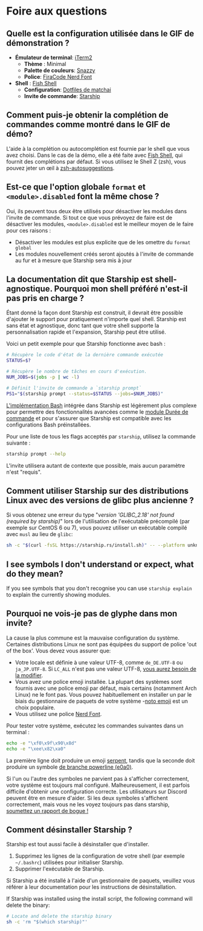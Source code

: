 # Foire aux questions

## Quelle est la configuration utilisée dans le GIF de démonstration ?

- **Émulateur de terminal**: [iTerm2](https://iterm2.com/)
  - **Thème** : Minimal
  - **Palette de couleurs**: [Snazzy](https://github.com/sindresorhus/iterm2-snazzy)
  - **Police**: [FiraCode Nerd Font](https://www.nerdfonts.com/font-downloads)
- **Shell** : [Fish Shell](https://fishshell.com/)
  - **Configuration**: [Dotfiles de matchai](https://github.com/matchai/dotfiles/blob/b6c6a701d0af8d145a8370288c00bb9f0648b5c2/.config/fish/config.fish)
  - **Invite de commande**: [Starship](https://starship.rs/)

## Comment puis-je obtenir la complétion de commandes comme montré dans le GIF de démo?

L'aide à la complétion ou autocomplétion est fournie par le shell que vous avez choisi. Dans le cas de la démo, elle a été faite avec [Fish Shell](https://fishshell.com/), qui fournit des complétions par défaut. Si vous utilisez le Shell Z (zsh), vous pouvez jeter un œil à [zsh-autosuggestions](https://github.com/zsh-users/zsh-autosuggestions).

## Est-ce que l'option globale `format` et `<module>.disabled` font la même chose ?

Oui, ils peuvent tous deux être utilisés pour désactiver les modules dans l'invite de commande. Si tout ce que vous prévoyez de faire est de désactiver les modules, `<module>.disabled` est le meilleur moyen de le faire pour ces raisons :

- Désactiver les modules est plus explicite que de les omettre du `format global`
- Les modules nouvellement créés seront ajoutés à l'invite de commande au fur et à mesure que Starship sera mis à jour

## La documentation dit que Starship est shell-agnostique. Pourquoi mon shell préféré n'est-il pas pris en charge ?

Étant donné la façon dont Starship est construit, il devrait être possible d'ajouter le support pour pratiquement n'importe quel shell. Starship est sans état et agnostique, donc tant que votre shell supporte la personnalisation rapide et l'expansion, Starship peut être utilisé.

Voici un petit exemple pour que Starship fonctionne avec bash :

```sh
# Récupère le code d'état de la dernière commande exécutée
STATUS=$?

# Récupère le nombre de tâches en cours d'exécution.
NUM_JOBS=$(jobs -p | wc -l)

# Définit l'invite de commande a `starship prompt`
PS1="$(starship prompt --status=$STATUS --jobs=$NUM_JOBS)"
```

[L'implémentation Bash](https://github.com/starship/starship/blob/master/src/init/starship.bash) intégrée dans Starship est légèrement plus complexe pour permettre des fonctionnalités avancées comme le [module Durée de commande](https://starship.rs/config/#command-duration) et pour s'assurer que Starship est compatible avec les configurations Bash préinstallées.

Pour une liste de tous les flags acceptés par `starship`, utilisez la commande suivante :

```sh
starship prompt --help
```

L'invite utilisera autant de contexte que possible, mais aucun paramètre n'est "requis".

## Comment utiliser Starship sur des distributions Linux avec des versions de glibc plus ancienne ?

Si vous obtenez une erreur du type "_version 'GLIBC_2.18' not found (required by starship)_" lors de l'utilisation de l'exécutable précompilé (par exemple sur CentOS 6 ou 7), vous pouvez utiliser un exécutable compilé avec `musl` au lieu de `glibc`:

```sh
sh -c "$(curl -fsSL https://starship.rs/install.sh)" -- --platform unknown-linux-musl
```

## I see symbols I don't understand or expect, what do they mean?

If you see symbols that you don't recognise you can use `starship explain` to explain the currently showing modules.

## Pourquoi ne vois-je pas de glyphe dans mon invite?

La cause la plus commune est la mauvaise configuration du système. Certaines distributions Linux ne sont pas équipées du support de police 'out of the box'. Vous devez vous assurer que:

- Votre locale est définie à une valeur UTF-8, comme `de_DE.UTF-8` ou `ja_JP.UTF-8`. Si `LC_ALL` n'est pas une valeur UTF-8, [vous aurez besoin de la modifier](https://www.tecmint.com/set-system-locales-in-linux/).
- Vous avez une police emoji installée. La plupart des systèmes sont fournis avec une police emoji par défaut, mais certains (notamment Arch Linux) ne le font pas. Vous pouvez habituellement en installer un par le biais du gestionnaire de paquets de votre système -[noto emoji](https://www.google.com/get/noto/help/emoji/) est un choix populaire.
- Vous utilisez une police [Nerd Font](https://www.nerdfonts.com/).

Pour tester votre système, exécutez les commandes suivantes dans un terminal :

```sh
echo -e "\xf0\x9f\x90\x8d"
echo -e "\xee\x82\xa0"
```

La première ligne doit produire un emoji [serpent](https://emojipedia.org/snake/), tandis que la seconde doit produire un symbole [de branche powerline (e0a0)](https://github.com/ryanoasis/powerline-extra-symbols#glyphs).

Si l'un ou l'autre des symboles ne parvient pas à s'afficher correctement, votre système est toujours mal configuré. Malheureusement, il est parfois difficile d'obtenir une configuration correcte. Les utilisateurs sur Discord peuvent être en mesure d'aider. Si les deux symboles s'affichent correctement, mais vous ne les voyez toujours pas dans starship, [soumettez un rapport de bogue !](https://github.com/starship/starship/issues/new/choose)

## Comment désinstaller Starship ?

Starship est tout aussi facile à désinstaller que d'installer.

1. Supprimez les lignes de la configuration de votre shell (par exemple `~/.bashrc`) utilisées pour initialiser Starship.
1. Supprimer l'exécutable de Starship.

Si Starship a été installé à l'aide d'un gestionnaire de paquets, veuillez vous référer à leur documentation pour les instructions de désinstallation.

If Starship was installed using the install script, the following command will delete the binary:

```sh
# Locate and delete the starship binary
sh -c 'rm "$(which starship)"'
```
